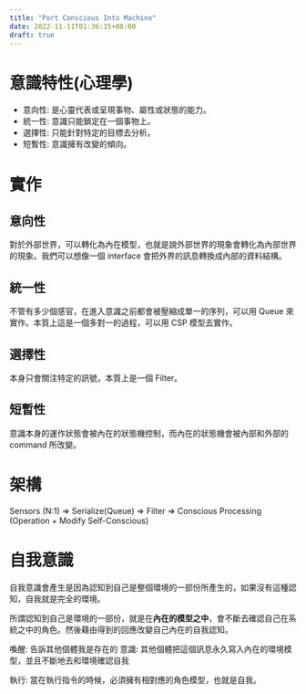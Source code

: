 ```yaml
---
title: "Port Conscious Into Machine"
date: 2022-11-11T01:36:15+08:00
draft: true
---
```

# 意識特性(心理學)
* 意向性: 是心靈代表或呈現事物、屬性或狀態的能力。
* 統一性: 意識只能鎖定在一個事物上。
* 選擇性: 只能針對特定的目標去分析。
* 短暫性: 意識擁有改變的傾向。

# 實作
## 意向性
對於外部世界，可以轉化為內在模型，也就是說外部世界的現象會轉化為內部世界的現象。我們可以想像一個 interface 會把外界的訊息轉換成內部的資料結構。
## 統一性
不管有多少個感官，在進入意識之前都會被壓縮成單一的序列，可以用 Queue 來實作。本質上這是一個多對一的過程，可以用 CSP 模型去實作。

## 選擇性
本身只會關注特定的訊號，本質上是一個 Filter。

## 短暫性
意識本身的運作狀態會被內在的狀態機控制，而內在的狀態機會被內部和外部的 command 所改變。

# 架構
Sensors (N:1) => 
Serialize(Queue) => 
Filter => 
Conscious Processing (Operation + Modify Self-Conscious)

# 自我意識
自我意識會產生是因為認知到自己是整個環境的一部份所產生的，如果沒有這種認知，自我就是完全的環境。

所謂認知到自己是環境的一部份，就是在**內在的模型之中**，會不斷去確認自己在系統之中的角色。然後藉由得到的回應改變自己內在的自我認知。

喚醒: 告訴其他個體我是存在的
意識: 其他個體把這個訊息永久寫入內在的環境模型，並且不斷地去和環境確認自我

執行: 當在執行指令的時候，必須擁有相對應的角色模型，也就是自我。



